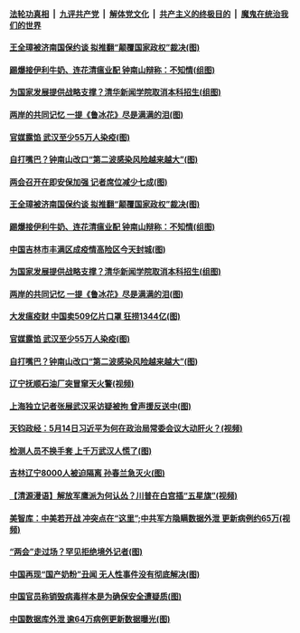 ####  [法轮功真相](../../../../basic/blob/master/README.md?t=05181731) &nbsp;|&nbsp; [九评共产党](../../../../9ping.md/blob/master/README.md?t=05181731) &nbsp;|&nbsp; [解体党文化](../../../../jtdwh.md/blob/master/README.md?t=05181731)  &nbsp;|&nbsp; [共产主义的终极目的](../../../../gczydzjmd.md/blob/master/README.md?t=05181731) &nbsp;|&nbsp; [魔鬼在统治我们的世界](../../../../mgztzwmdsj.md/blob/master/README.md?t=05181731) 

#### [王全璋被济南国保约谈 拟推翻“颠覆国家政权”裁决(图)](../pages/p1/933621.md?t=05181731) 

#### [踢爆接伊利牛奶、连花清瘟业配 钟南山辩称：不知情(组图)](../pages/p1/933572.md?t=05181731) 

#### [为国家发展提供战略支撑？清华新闻学院取消本科招生(组图)](../pages/p1/933564.md?t=05181731) 

#### [两岸的共同记忆 一提《鲁冰花》尽是满满的泪(图)](../pages/p1/933563.md?t=05181731) 

#### [官媒露馅 武汉至少55万人染疫(图)](../pages/p1/933552.md?t=05181731) 

#### [自打嘴巴？钟南山改口“第二波感染风险越来越大”(图)](../pages/p1/933514.md?t=05181731) 

#### [两会召开在即安保加强 记者席位减少七成(图)](../pages/p1/933632.md?t=05181731) 

#### [王全璋被济南国保约谈 拟推翻“颠覆国家政权”裁决(图)](../pages/p1/933621.md?t=05181731) 

#### [踢爆接伊利牛奶、连花清瘟业配 钟南山辩称：不知情(组图)](../pages/p1/933572.md?t=05181731) 

#### [中国吉林市丰满区成疫情高险区今天封城(图)](../pages/p1/933557.md?t=05181731) 

#### [为国家发展提供战略支撑？清华新闻学院取消本科招生(组图)](../pages/p1/933564.md?t=05181731) 

#### [两岸的共同记忆 一提《鲁冰花》尽是满满的泪(图)](../pages/p1/933563.md?t=05181731) 

#### [大发瘟疫财 中国卖509亿片口罩 狂捞1344亿(图)](../pages/p1/933561.md?t=05181731) 

#### [官媒露馅 武汉至少55万人染疫(图)](../pages/p1/933552.md?t=05181731) 

#### [自打嘴巴？钟南山改口“第二波感染风险越来越大”(图)](../pages/p1/933514.md?t=05181731) 

#### [辽宁抚顺石油厂突冒窜天火警(视频)](../pages/p1/933509.md?t=05181731) 

#### [上海独立记者张展武汉采访疑被拘 曾声援反送中(图)](../pages/p1/933497.md?t=05181731) 

#### [天钧政经：5月14日习近平为何在政治局常委会议大动肝火？(视频)](../pages/p1/933478.md?t=05181731) 

#### [检测人员不换手套 上千万武汉人慌了(图)](../pages/p1/933485.md?t=05181731) 

#### [吉林辽宁8000人被迫隔离 孙春兰急灭火(图)](../pages/p1/933480.md?t=05181731) 

#### [【清源漫语】解放军鹰派为何认怂？川普在白宫插“五星旗”(视频)](../pages/p1/933464.md?t=05181731) 

#### [美智库：中美若开战 冲突点在“这里”;中共军方隐瞒数据外泄 更新病例约65万(视频)](../pages/p1/933448.md?t=05181731) 

#### [“两会”走过场？罕见拒绝境外记者(图)](../pages/p1/933436.md?t=05181731) 

#### [中国再现“国产奶粉”丑闻 无人性事件没有彻底解决(图)](../pages/p1/933424.md?t=05181731) 

#### [中国官员称销毁病毒样本是为确保安全遭疑质(图)](../pages/p1/933418.md?t=05181731) 

#### [中国数据库外泄 逾64万病例更新数据曝光(图)](../pages/p1/933410.md?t=05181731) 

